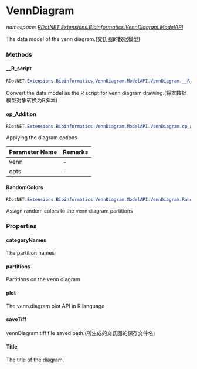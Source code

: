 ﻿# VennDiagram
_namespace: [RDotNET.Extensions.Bioinformatics.VennDiagram.ModelAPI](./index.md)_

The data model of the venn diagram.(文氏图的数据模型)



### Methods

#### __R_script
```csharp
RDotNET.Extensions.Bioinformatics.VennDiagram.ModelAPI.VennDiagram.__R_script
```
Convert the data model as the R script for venn diagram drawing.(将本数据模型对象转换为R脚本)

#### op_Addition
```csharp
RDotNET.Extensions.Bioinformatics.VennDiagram.ModelAPI.VennDiagram.op_Addition(RDotNET.Extensions.Bioinformatics.VennDiagram.ModelAPI.VennDiagram,System.Collections.Generic.IEnumerable{System.String[]})
```
Applying the diagram options

|Parameter Name|Remarks|
|--------------|-------|
|venn|-|
|opts|-|


#### RandomColors
```csharp
RDotNET.Extensions.Bioinformatics.VennDiagram.ModelAPI.VennDiagram.RandomColors
```
Assign random colors to the venn diagram partitions


### Properties

#### categoryNames
The partition names
#### partitions
Partitions on the venn diagram
#### plot
The venn.diagram plot API in R language
#### saveTiff
vennDiagram tiff file saved path.(所生成的文氏图的保存文件名)
#### Title
The title of the diagram.
